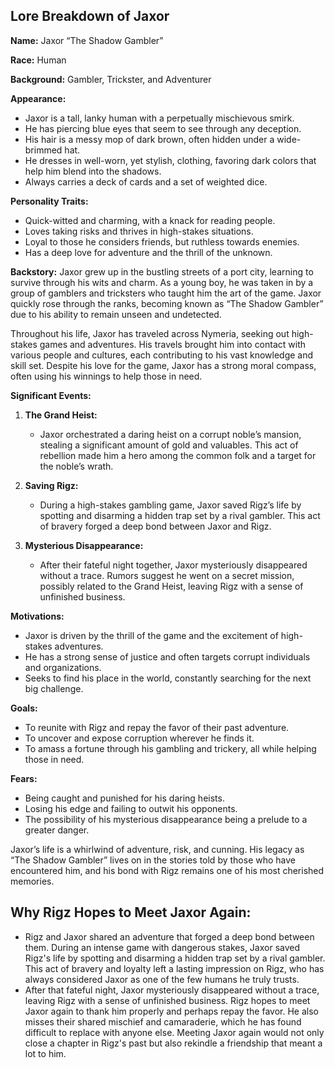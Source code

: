 
## Lore Breakdown of Jaxor

**Name:** Jaxor “The Shadow Gambler”

**Race:** Human

**Background:** Gambler, Trickster, and Adventurer

**Appearance:**

- Jaxor is a tall, lanky human with a perpetually mischievous smirk.
- He has piercing blue eyes that seem to see through any deception.
- His hair is a messy mop of dark brown, often hidden under a wide-brimmed hat.
- He dresses in well-worn, yet stylish, clothing, favoring dark colors that help him blend into the shadows.
- Always carries a deck of cards and a set of weighted dice.

**Personality Traits:**

- Quick-witted and charming, with a knack for reading people.
- Loves taking risks and thrives in high-stakes situations.
- Loyal to those he considers friends, but ruthless towards enemies.
- Has a deep love for adventure and the thrill of the unknown.

**Backstory:** Jaxor grew up in the bustling streets of a port city, learning to survive through his wits and charm. As a young boy, he was taken in by a group of gamblers and tricksters who taught him the art of the game. Jaxor quickly rose through the ranks, becoming known as “The Shadow Gambler” due to his ability to remain unseen and undetected.

Throughout his life, Jaxor has traveled across Nymeria, seeking out high-stakes games and adventures. His travels brought him into contact with various people and cultures, each contributing to his vast knowledge and skill set. Despite his love for the game, Jaxor has a strong moral compass, often using his winnings to help those in need.

**Significant Events:**

1. **The Grand Heist:**
    
    - Jaxor orchestrated a daring heist on a corrupt noble’s mansion, stealing a significant amount of gold and valuables. This act of rebellion made him a hero among the common folk and a target for the noble’s wrath.
2. **Saving Rigz:**
    
    - During a high-stakes gambling game, Jaxor saved Rigz’s life by spotting and disarming a hidden trap set by a rival gambler. This act of bravery forged a deep bond between Jaxor and Rigz.
3. **Mysterious Disappearance:**
    
    - After their fateful night together, Jaxor mysteriously disappeared without a trace. Rumors suggest he went on a secret mission, possibly related to the Grand Heist, leaving Rigz with a sense of unfinished business.

**Motivations:**

- Jaxor is driven by the thrill of the game and the excitement of high-stakes adventures.
- He has a strong sense of justice and often targets corrupt individuals and organizations.
- Seeks to find his place in the world, constantly searching for the next big challenge.

**Goals:**

- To reunite with Rigz and repay the favor of their past adventure.
- To uncover and expose corruption wherever he finds it.
- To amass a fortune through his gambling and trickery, all while helping those in need.

**Fears:**

- Being caught and punished for his daring heists.
- Losing his edge and failing to outwit his opponents.
- The possibility of his mysterious disappearance being a prelude to a greater danger.

Jaxor’s life is a whirlwind of adventure, risk, and cunning. His legacy as “The Shadow Gambler” lives on in the stories told by those who have encountered him, and his bond with Rigz remains one of his most cherished memories.


## Why Rigz Hopes to Meet Jaxor Again:

- Rigz and Jaxor shared an adventure that forged a deep bond between them. During an intense game with dangerous stakes, Jaxor saved Rigz's life by spotting and disarming a hidden trap set by a rival gambler. This act of bravery and loyalty left a lasting impression on Rigz, who has always considered Jaxor as one of the few humans he truly trusts.
- After that fateful night, Jaxor mysteriously disappeared without a trace, leaving Rigz with a sense of unfinished business. Rigz hopes to meet Jaxor again to thank him properly and perhaps repay the favor. He also misses their shared mischief and camaraderie, which he has found difficult to replace with anyone else. Meeting Jaxor again would not only close a chapter in Rigz's past but also rekindle a friendship that meant a lot to him.